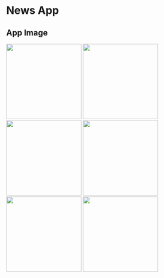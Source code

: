 # News App



## App Image

<p float="left">
  <img src="https://github.com/EslamFares/Buy-It/blob/master/app_img/1.png" width="200"/>
  <img src="https://github.com/EslamFares/Buy-It/blob/master/app_img/2.png" width="200"/>
  <img src="https://github.com/EslamFares/Buy-It/blob/master/app_img/3.png" width="200"/>
  <img src="https://github.com/EslamFares/Buy-It/blob/master/app_img/4.png" width="200"/>
  <img src="https://github.com/EslamFares/Buy-It/blob/master/app_img/5.png" width="200"/>
  <img src="https://github.com/EslamFares/Buy-It/blob/master/app_img/6.png" width="200"/>
</p>



